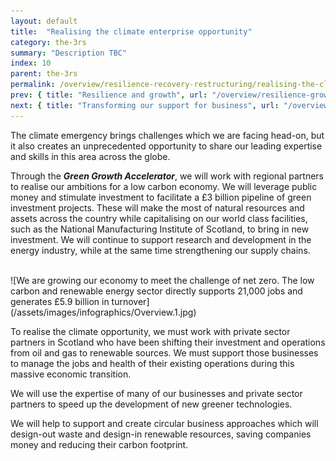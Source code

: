 ```yaml
---
layout: default
title:  "Realising the climate enterprise opportunity"
category: the-3rs
summary: "Description TBC"
index: 10
parent: the-3rs
permalink: /overview/resilience-recovery-restructuring/realising-the-climate-enterprise-opportunity/
prev: { title: "Resilience and growth", url: "/overview/resilience-growth/"}
next: { title: "Transforming our support for business", url: "/overview/resilience-recovery-restructuring/transforming-our-support-for-business/" }
---
```


The climate emergency brings challenges which we are facing head-on, but it also creates an unprecedented opportunity to share our leading expertise and skills in this area across the globe.  

Through the ***Green Growth Accelerator***, we will work with regional partners to realise our ambitions for a low carbon economy.  We will leverage public money and stimulate investment to facilitate a £3 billion pipeline of green investment projects. These will make the most of natural resources and assets across the country while capitalising on our world class facilities, such as the National Manufacturing Institute of Scotland, to bring in new investment. We will continue to support research and development in the energy industry, while at the same time strengthening our supply chains.  

<br>
![We are growing our economy to meet the challenge of net zero. The low carbon and renewable energy sector directly supports 21,000 jobs and generates £5.9 billion in turnover](/assets/images/infographics/Overview.1.jpg)  
<br>

To realise the climate opportunity, we must work with private sector partners in Scotland who have been shifting their investment and operations from oil and gas to renewable sources. We must support those businesses to manage the jobs and health of their existing operations during this massive economic transition.  

We will use the expertise of many of our businesses and private sector partners to speed up the development of new greener technologies.  

We will help to support and create circular business approaches which will design-out waste and design-in renewable resources, saving companies money and reducing their carbon footprint.  
